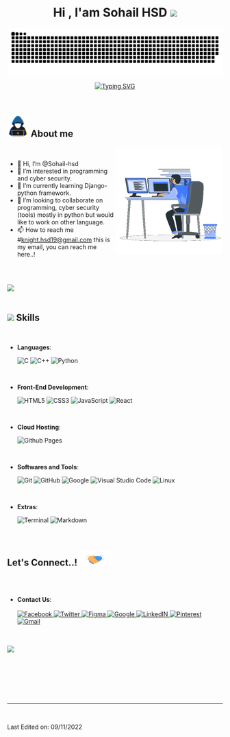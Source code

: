 
<h1 align="center"><b>Hi , I'am Sohail HSD </b><img src="https://media.giphy.com/media/hvRJCLFzcasrR4ia7z/giphy.gif" width="35"></h1>


 <div align="center">

  <a href="https://1999azzar.github.io/1999AZZAR/">
  <img  src="https://github.com/1999AZZAR/1999AZZAR/blob/main/resources/img/grid-snake.svg"
       alt="snake" /></a>
</div>

<p align="center">
<a href="https://git.io/typing-svg"><img src="https://readme-typing-svg.herokuapp.com?font=Pacifico&weight=600&pause=295&color=32CA4F&center=true&vCenter=true&multiline=true&width=1560&height=100&lines=%F0%9F%91%80+I%E2%80%99m+interested+in+programming+and+cyber+security.;%F0%9F%8C%B1+I%E2%80%99m+currently+working+on+Next.js.;%F0%9F%92%9E%EF%B8%8F+I%E2%80%99m+looking+to+collaborate+on+programming%2C+cyber+security+(tools)+mostly+in+python+but+would+like+to+work+on+other+language." alt="Typing SVG" /></a>
</p>


<br>



	
## <picture><img src = "https://github.com/0xAbdulKhalid/0xAbdulKhalid/raw/main/assets/mdImages/about_me.gif" width = 50px></picture> **About me**

<picture> <img align="right" src="https://github.com/0xAbdulKhalid/0xAbdulKhalid/raw/main/assets/mdImages/Right_Side.gif" width = 250px></picture>

<br>

- 👋 Hi, I’m @Sohail-hsd
- 👀 I’m interested in programming and cyber security.
- 🌱 I’m currently learning Django-python framework.
- 💞️ I’m looking to collaborate on programming, cyber security (tools) mostly in python but would like to work on other language.
- 📫 How to reach me #knight.hsd19@gmail.com this is my email, you can reach me here..!


<br><br>

<img src="https://user-images.githubusercontent.com/73097560/115834477-dbab4500-a447-11eb-908a-139a6edaec5c.gif"><br><br>

## <img src="https://media2.giphy.com/media/QssGEmpkyEOhBCb7e1/giphy.gif?cid=ecf05e47a0n3gi1bfqntqmob8g9aid1oyj2wr3ds3mg700bl&rid=giphy.gif" width ="25"><b> Skills</b>
<br>

<p align="center">

- **Languages**:
    
    ![C](https://img.shields.io/badge/C%20-%232370ED.svg?style=for-the-badge&logo=c&logoColor=white)
    ![C++](https://img.shields.io/badge/C++%20-%2300599C.svg?style=for-the-badge&logo=c%2B%2B&logoColor=white)
    ![Python](https://img.shields.io/badge/Python%20-%2314354C.svg?style=for-the-badge&logo=python&logoColor=white)

<br>   
    
- **Front-End Development**:

   ![HTML5](https://img.shields.io/badge/HTML5%20-%23E34F26.svg?style=for-the-badge&logo=html5&logoColor=white)
   ![CSS3](https://img.shields.io/badge/CSS%20-%231572B6.svg?style=for-the-badge&logo=css3&logoColor=white)
   ![JavaScript](https://img.shields.io/badge/JavaScript%20-%23F7DF1E.svg?style=for-the-badge&logo=javascript&logoColor=black)
   ![React](https://img.shields.io/badge/React%20-%231572B6.svg?style=for-the-badge&logo=React&logoColor=white)

<br>

- **Cloud Hosting**:

    ![Github Pages](https://img.shields.io/badge/GitHub%20Pages-%23327FC7.svg?style=for-the-badge&logo=github&logoColor=white)
    
<br>

- **Softwares and Tools**:

    ![Git](https://img.shields.io/badge/git-%23F05033.svg?style=for-the-badge&logo=git&logoColor=white)
    ![GitHub](https://img.shields.io/badge/github-%23121011.svg?style=for-the-badge&logo=github&logoColor=white)
    ![Google](https://img.shields.io/badge/google-%234285F4.svg?style=for-the-badge&logo=google&logoColor=white)
    ![Visual Studio Code](https://img.shields.io/badge/Visual%20Studio%20Code-0078d7.svg?style=for-the-badge&logo=visual-studio-code&logoColor=white)
    ![Linux](https://img.shields.io/badge/Linux-FCC624?style=for-the-badge&logo=linux&logoColor=black) 

<br>

- **Extras**:

    ![Terminal](https://img.shields.io/badge/Terminal-%23054020?style=for-the-badge&logo=gnu-bash&logoColor=white)
    ![Markdown](https://img.shields.io/badge/markdown-%23000000.svg?style=for-the-badge&logo=markdown&logoColor=white)   



</p>

<br>

## <b> Let's Connect..!</b><img src="https://github.com/0xAbdulKhalid/0xAbdulKhalid/raw/main/assets/mdImages/handshake.gif" width ="80">
<br>

<br>

- **Contact Us**:
  <br>
  <br>
  <a href="https://www.facebook.com/SOHAIL.HSD" target="_blank">
    ![Facebook](https://user-images.githubusercontent.com/70771040/209978404-14b6e732-0cff-454d-b10e-da7b702210f3.svg)
  </a>
   <a href="https://twitter.com/SOHAIL_HSD" target="_blank">
    ![Twitter](https://user-images.githubusercontent.com/70771040/209980417-0317765d-dc3b-4005-988b-96a432f362b9.svg)
  </a>
   <a href="" target="_blank">
    ![Figma](https://user-images.githubusercontent.com/70771040/209979108-f9621e5f-32ae-40c9-bd0b-b11a018487a6.svg)
  </a>
   <a href="" target="_blank">
    ![Google](https://user-images.githubusercontent.com/70771040/209979126-5071c824-f9fc-41a8-a23c-43f89855c52e.svg)
  </a>
   <a href="https://www.linkedin.com/in/sohial-hsd-5aa251200/" target="_blank">
    ![LinkedIN](https://user-images.githubusercontent.com/70771040/209979172-db772800-5d82-4f80-bc5f-dddab1e3ec3f.svg)
  </a>
   <a href="" target="_blank">
    ![Pinterest](https://user-images.githubusercontent.com/70771040/209979201-c74e85eb-2f91-4c77-b994-573c6408790f.svg)
  </a>
  <a href="" target="_blank">
  ![Gmail](https://user-images.githubusercontent.com/70771040/209980239-b90ad7fd-4b95-452a-bd58-cce15227f563.svg)
  </a>
<br>

<br>
<img src="https://user-images.githubusercontent.com/73097560/115834477-dbab4500-a447-11eb-908a-139a6edaec5c.gif">
<br>
<br>
<br>

<div align='center'>

</div>
<br>
<br>
<br>
<br>

---

<br>

Last Edited on: 09/11/2022



<!---
Sohail-hsd/Sohail-hsd is a ✨ special ✨ repository because its `README.md` (this file) appears on your GitHub profile.
You can click the Preview link to take a look at your changes.
--->
